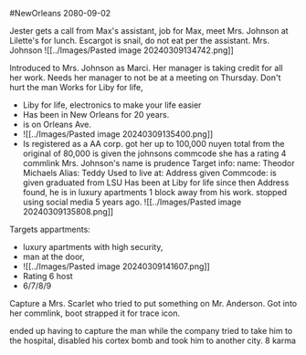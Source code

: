 #NewOrleans 
2080-09-02

Jester gets a call from Max's assistant, job for Max, meet Mrs. Johnson at Lilette's for lunch. Escargot is snail, do not eat per the assistant.
Mrs. Johnson
![[../Images/Pasted image 20240309134742.png]]

Introduced to Mrs. Johnson as Marci.
Her manager is taking credit for all her work.
Needs her manager to not be at a meeting on Thursday.
Don't hurt the man
Works for Liby for life,
- Liby for life, electronics to make your life easier
- Has been in New Orleans for 20 years.
- is on Orleans Ave. 
- ![[../Images/Pasted image 20240309135400.png]]
- Is registered as a AA corp.
got her up to 100,000 nuyen total from the original of 80,000
is given the johnsons commcode
she has a rating 4 commlink
Mrs. Johnson's name is prudence
	Target info:
	name: Theodor Michaels
	Alias: Teddy
	Used to live at: Address given
	Commcode: is given
	graduated from LSU
	Has been at Liby for life since then
	Address found, he is in luxury apartments 1 block away from his work.
	stopped using social media 5 years ago.
![[../Images/Pasted image 20240309135808.png]]

Targets appartments:
- luxury apartments with high security,
- man at the door,
- ![[../Images/Pasted image 20240309141607.png]]
- Rating 6 host
- 6/7/8/9


Capture a Mrs. Scarlet who tried to put something on Mr. Anderson. Got into her commlink, boot strapped it for trace icon.

ended up having to capture the man while the company tried to take him to the hospital, disabled his cortex bomb and took him to another city.
8 karma

